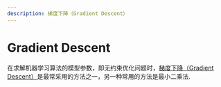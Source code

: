 ```yaml
---
description: 梯度下降（Gradient Descent）
---
```


# Gradient Descent

在求解机器学习算法的模型参数，即无约束优化问题时，[梯度下降（Gradient Descent）](https://www.cnblogs.com/pinard/p/5970503.html)是最常采用的方法之一，另一种常用的方法是最小二乘法.
